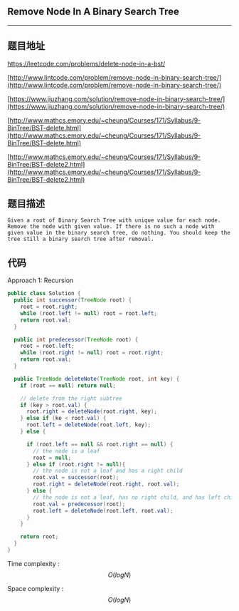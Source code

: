 ## Remove Node In A Binary Search Tree

----
## 题目地址

https://leetcode.com/problems/delete-node-in-a-bst/

[http://www.lintcode.com/problem/remove-node-in-binary-search-tree/](http://www.lintcode.com/problem/remove-node-in-binary-search-tree/)

[https://www.jiuzhang.com/solution/remove-node-in-binary-search-tree/](https://www.jiuzhang.com/solution/remove-node-in-binary-search-tree/)

[http://www.mathcs.emory.edu/~cheung/Courses/171/Syllabus/9-BinTree/BST-delete.html](http://www.mathcs.emory.edu/~cheung/Courses/171/Syllabus/9-BinTree/BST-delete.html)

[http://www.mathcs.emory.edu/~cheung/Courses/171/Syllabus/9-BinTree/BST-delete2.html](http://www.mathcs.emory.edu/~cheung/Courses/171/Syllabus/9-BinTree/BST-delete2.html)

## 题目描述

```text
Given a root of Binary Search Tree with unique value for each node. Remove the node with given value. If there is no such a node with given value in the binary search tree, do nothing. You should keep the tree still a binary search tree after removal.
```

## 代码

Approach 1: Recursion

```java
public class Solution {
  public int successor(TreeNode root) {
    root = root.right;
    while (root.left != null) root = root.left;
    return root.val;
  }

  public int predecessor(TreeNode root) {
    root = root.left;
    while (root.right != null) root = root.right;
    return root.val;
  }

  public TreeNode deleteNote(TreeNode root, int key) {
    if (root == null) return null;

    // delete from the right subtree
    if (key > root.val) {
      root.right = deleteNode(root.right, key);
    } else if (ke < root.val) {
      root.left = deleteNode(root.left, key);
    } else {

      if (root.left == null && root.right == null) {
        // the node is a leaf
        root = null;
      } else if (root.right != null){
        // the node is not a leaf and has a right child
        root.val = successor(root);
        root.right = deleteNode(root.right, root.val);
      } else {
        // the node is not a leaf, has no right child, and has left child
        root.val = predecessor(root);
        root.left = deleteNode(root.left, root.val);
      }
    }

    return root;
  }
}
```

Time complexity : $$O(logN)$$

Space complexity : $$O(logN)$$

